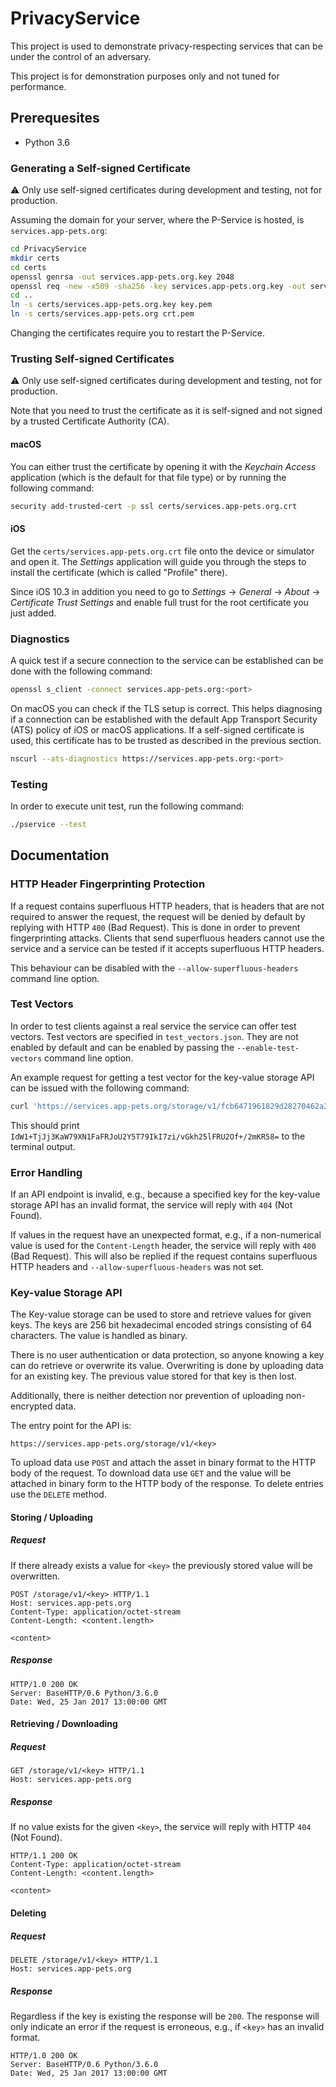 # PrivacyService

This project is used to demonstrate privacy-respecting services that can be under the control of an adversary.

This project is for demonstration purposes only and not tuned for performance.

## Prerequesites

- Python 3.6

### Generating a Self-signed Certificate

⚠️ Only use self-signed certificates during development and testing, not for production.

Assuming the domain for your server, where the P-Service is hosted, is `services.app-pets.org`:

```sh
cd PrivacyService
mkdir certs
cd certs
openssl genrsa -out services.app-pets.org.key 2048
openssl req -new -x509 -sha256 -key services.app-pets.org.key -out services.app-pets.org.crt -days 365 -subj /CN=services.app-pets.org
cd ..
ln -s certs/services.app-pets.org.key key.pem
ln -s certs/services.app-pets.org crt.pem
```

Changing the certificates require you to restart the P-Service.

### Trusting Self-signed Certificates

⚠️ Only use self-signed certificates during development and testing, not for production.

Note that you need to trust the certificate as it is self-signed and not signed by a trusted Certificate Authority (CA).

#### macOS

You can either trust the certificate by opening it with the *Keychain Access* application (which is the default for that file type) or by running the following command:

```sh
security add-trusted-cert -p ssl certs/services.app-pets.org.crt
```

#### iOS

Get the `certs/services.app-pets.org.crt` file onto the device or simulator and open it. The *Settings* application will guide you through the steps to install the certificate (which is called "Profile" there).

Since iOS 10.3 in addition you need to go to *Settings* → *General* → *About* → *Certificate Trust Settings* and enable full trust for the root certificate you just added.

### Diagnostics

A quick test if a secure connection to the service can be established can be done with the following command:

```sh
openssl s_client -connect services.app-pets.org:<port>
```

On macOS you can check if the TLS setup is correct. This helps diagnosing if a connection can be established with the default App Transport Security (ATS) policy of iOS or macOS applications. If a self-signed certificate is used, this certificate has to be trusted as described in the previous section.

```sh
nscurl --ats-diagnostics https://services.app-pets.org:<port>
```

### Testing

In order to execute unit test, run the following command:

```sh
./pservice --test
```

## Documentation

### HTTP Header Fingerprinting Protection

If a request contains superfluous HTTP headers, that is headers that are not required to answer the request, the request will be denied by default by replying with HTTP `400` (Bad Request). This is done in order to prevent fingerprinting attacks. Clients that send superfluous headers cannot use the service and a service can be tested if it accepts superfluous HTTP headers.

This behaviour can be disabled with the `--allow-superfluous-headers` command line option.

### Test Vectors

In order to test clients against a real service the service can offer test vectors. Test vectors are specified in `test_vectors.json`. They are not enabled by default and can be enabled by passing the `--enable-test-vectors` command line option. 

An example request for getting a test vector for the key-value storage API can be issued with the following command:

```sh
curl 'https://services.app-pets.org/storage/v1/fcb6471961829d28270462a2d5cba7fd141d80c608d6df074f8e2e213c187471' --header 'User-Agent:' --header 'Accept:' --cacert 'crt.pem' --raw --silent | base64
```

This should print `IdW1+TjJj3KaW79XN1FaFRJoU2Y5T79IkI7zi/vGkh25lFRU2Of+/2mKR58=` to the terminal output.

### Error Handling

If an API endpoint is invalid, e.g., because a specified key for the key-value storage API has an invalid format, the service will reply with `404` (Not Found).

If values in the request have an unexpected format, e.g., if a non-numerical value is used for the `Content-Length` header, the service will reply with `400` (Bad Request). This will also be replied if the request contains superfluous HTTP headers and `--allow-superfluous-headers` was not set.

### Key-value Storage API

The Key-value storage can be used to store and retrieve values for given keys. The keys are 256 bit hexadecimal encoded strings consisting of 64 characters. The value is handled as binary.

There is no user authentication or data protection, so anyone knowing a key can do retrieve or overwrite its value. Overwriting is done by uploading data for an existing key. The previous value stored for that key is then lost.

Additionally, there is neither detection nor prevention of uploading non-encrypted data.

The entry point for the API is:

```
https://services.app-pets.org/storage/v1/<key>
```

To upload data use `POST` and attach the asset in binary format to the HTTP body of the request. To download data use `GET` and the value will be attached in binary form to the HTTP body of the response. To delete entries use the `DELETE` method.

#### Storing / Uploading

##### Request

If there already exists a value for `<key>` the previously stored value will be overwritten.

```http
POST /storage/v1/<key> HTTP/1.1
Host: services.app-pets.org
Content-Type: application/octet-stream
Content-Length: <content.length>

<content>
```

##### Response

```http
HTTP/1.0 200 OK
Server: BaseHTTP/0.6 Python/3.6.0
Date: Wed, 25 Jan 2017 13:00:00 GMT
```

#### Retrieving / Downloading

##### Request

```http
GET /storage/v1/<key> HTTP/1.1
Host: services.app-pets.org
```

##### Response

If no value exists for the given `<key>`, the service will reply with HTTP `404` (Not Found).

```http
HTTP/1.1 200 OK
Content-Type: application/octet-stream
Content-Length: <content.length>

<content>
```

#### Deleting

##### Request

```http
DELETE /storage/v1/<key> HTTP/1.1
Host: services.app-pets.org
```

##### Response

Regardless if the key is existing the response will be `200`. The response will only indicate an error if the request is erroneous, e.g., if `<key>` has an invalid format.

```http
HTTP/1.0 200 OK
Server: BaseHTTP/0.6 Python/3.6.0
Date: Wed, 25 Jan 2017 13:00:00 GMT
```